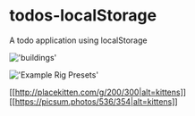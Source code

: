 # todos-localStorage

A todo application using localStorage

!['buildings'](https://picsum.photos/536/354)

!['Example Rig Presets'](https://raw.githubusercontent.com/wiki/schroef/extra-image-list/images/extra-image-list.jpg?v26-09-2018)

[[http://placekitten.com/g/200/300|alt=kittens]]
[[https://picsum.photos/536/354|alt=kittens]]
